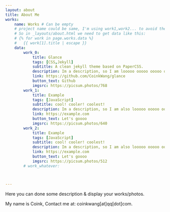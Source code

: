 ```yaml
---
layout: about
title: About Me
works: 
    name: Works # Can be empty
    # project name could be same, I'm using work1,work2... to avoid the conflict.
    # So in _layouts/about.html we need to get data like this: 
    # {% for work in page.works.data %}
    #   {{ work[1].title | escape }} 
    data:
        work_0: 
            title: Glance
            tags: [CSS,Jekyll]
            subtitle: A clean jekyll theme based on PaperCSS.
            description: Im a description, so I am looooo ooooo ooooo ooooo ooooo ooooo ooooo ooooo ooooo ooooo ooooo ooooo ooooo ooooo ooooo ooooong
            link: https://github.com/CoinkWang/glance
            button_text: Github
            imgsrc: https://picsum.photos/768
        work_1: 
            title: Example
            tags: [JavaScript]
            subtitle: cool! cooler! coolest!
            description: Im a description, so I am also looooo ooooo ooooo ooooo ooooo ooooo ooooo ooooo ooooo ooooo ooooo ooooo ooooo ooooo ooooo ooooong
            link: https://example.com
            button_text: Let's goooo
            imgsrc: https://picsum.photos/640
        work_2: 
            title: Example
            tags: [JavaScript]
            subtitle: cool! cooler! coolest!
            description: Im a description, so I am also looooo ooooo ooooo ooooo ooooo ooooo ooooo ooooo ooooo ooooo ooooo ooooo ooooo ooooo ooooo ooooong
            link: https://example.com
            button_text: Let's goooo
            imgsrc: https://picsum.photos/512
        # work_whatever: 



---
```


<!-- If you want to customize components => _layouts/about.html -->

Here you can done some description & display your works/photos.

My name is Coink, Contact me at: coinkwang[at]qq[dot]com.
